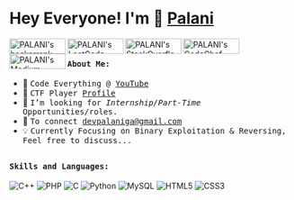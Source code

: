 # Hey Everyone! I'm 👋 [Palani ](https://github.com/palanioffcl)



<a href="https://www.hackerrank.com/palanioffcl">
  <img align="left" alt="PALANI's hackerrank" height="27px" width="100px" src="https://img.shields.io/badge/HackerRank-2EC866?style=for-the-badge&logo=HackerRank&logoColor=black" />
</a>
<a href="https://leetcode.com/palanioffcl">
  <img align="left" alt="PALANI's LeetCode" height="27px" width="100px" src="https://img.shields.io/badge/Leetcode-F5F5F5?style=for-the-badge&logo=leetcode&logoColor=black" />
</a>
<a href="https://stackoverflow.com/users/17701373/palani">
  <img align="left" alt="PALANI's StackOverflow" height="27px" width="100px" src="https://img.shields.io/badge/StackOverflow-FF7800?style=for-the-badge&logo=StackOverflow&logoColor=white" />
</a>

<a href="https://codechef.com/users/palanioffl">
  <img align="left" alt="PALANI's CodeChef Profile" height="27px" width="100px" src="https://img.shields.io/badge/Codechef-D7BC9E?style=for-the-badge&logo=Codechef&logoColor=black" />
</a>
<a href="https://palanioffcl.medium.com">
  <img align="left" alt="PALANI's Medium" height="27px" width="100px" src="https://img.shields.io/badge/Medium-181717?style=for-the-badge&logo=Medium&logoColor=white" />
</a>

<br><div>
<h4><b><samp>About Me: </samp></b></h4>  

- 👷 <samp>Code Everything @ [YouTube](https://youtube.com/channel/UCKkUM4IIFDXO68ucbRdzvmQ)
- 🚩 <samp>CTF Player [Profile](https://ctftime.org/team/165822)<br>
- 💼 <samp>I’m looking for *Internship/Part-Time* Opportunities/roles.
- 🤔 <samp>To connect devpalaniga@gmail.com
- 💡 <samp>Currently Focusing on Binary Exploitation & Reversing, Feel free to discuss...<br>
</div>

##
<h4><b><samp>Skills and Languages:</samp></b></h4>

![C++](https://img.shields.io/badge/C++-00599C?style=flat-square&logo=c%2B%2B&logoColor=white)
![PHP](https://img.shields.io/badge/PHP-777BB4?style=flat-square&logo=php&logoColor=white)
![C](https://img.shields.io/badge/C-27338e?style=flat-square&logo=c&logoColor=white)
![Python](https://img.shields.io/badge/Python-3776AB?style=flat-square&logo=Python&logoColor=white)
![MySQL](https://img.shields.io/badge/MySQL-4479A1?style=flat-square&logo=MySQL&logoColor=white)
![HTML5](https://img.shields.io/badge/HTML5-E34F26?style=flat-square&logo=HTML5&logoColor=white)
![CSS3](https://img.shields.io/badge/CSS3-1572B6?style=flat-square&logo=CSS3&logoColor=white)

